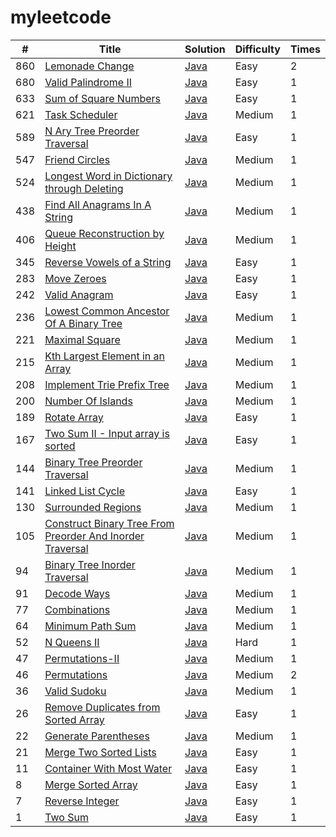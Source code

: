 # myleetcode

| #    | Title                                                        | Solution                                                     | Difficulty | Times |
| ---- | ------------------------------------------------------------ | ------------------------------------------------------------ | ---------- | ----- |
| 860  | [Lemonade Change](https://leetcode-cn.com/problems/lemonade-change/) | [Java](src/main/java/cn/rainshell/myleetcode/lemonadeChange/LemonadeChange.java) | Easy       | 2     |
| 680  | [Valid Palindrome II](https://leetcode.com/problems/valid-palindrome-ii/description/) | [Java](src/main/java/cn/rainshell/myleetcode/validPalindromeII/ValidPalindromeII.java) | Easy       | 1     |
| 633  | [Sum of Square Numbers](https://leetcode.com/problems/sum-of-square-numbers/description/) | [Java](src/main/java/cn/rainshell/myleetcode/sumOfSquareNumbers/SumOfSquareNumbers.java) | Easy       | 1     |
| 621  | [Task Scheduler](https://leetcode-cn.com/problems/task-scheduler/) | [Java](src/main/java/cn/rainshell/myleetcode/taskScheduler/TaskScheduler.java) | Medium       | 1     |
| 589  | [N Ary Tree Preorder Traversal](https://leetcode-cn.com/problems/n-ary-tree-preorder-traversal/) | [Java](src/main/java/cn/rainshell/myleetcode/nAryTreePreorderTraversal/NAryTreePreorderTraversal.java) | Easy       | 1     |
| 547  | [Friend Circles](https://leetcode-cn.com/problems/friend-circles/) | [Java](src/main/java/cn/rainshell/myleetcode/friendCircles/FriendCircles.java) | Medium       | 1     |
| 524  | [Longest Word in Dictionary through Deleting](https://leetcode.com/problems/longest-word-in-dictionary-through-deleting/) | [Java](src/main/java/cn/rainshell/myleetcode/longestWordInDictionaryThroughDeleting/LongestWordInDictionaryThroughDeleting.java) | Medium     | 1     |
| 438  | [Find All Anagrams In A String](https://leetcode-cn.com/problems/find-all-anagrams-in-a-string/) | [Java](src/main/java/cn/rainshell/myleetcode/findAllAnagramsInAString/FindAllAnagramsInAString.java) | Medium     | 1     |
| 406  | [Queue Reconstruction by Height](https://leetcode.com/problems/queue-reconstruction-by-height/) | [Java](src/main/java/cn/rainshell/myleetcode/queueReconstructionByHeight/QueueReconstructionByHeight.java) | Medium     | 1     |
| 345  | [Reverse Vowels of a String](https://leetcode.com/problems/reverse-vowels-of-a-string/description/) | [Java](src/main/java/cn/rainshell/myleetcode/reverseVowelsOfAString/ReverseVowelsOfAString.java) | Easy       | 1     |
| 283  | [Move Zeroes](https://leetcode-cn.com/problems/move-zeroes/submissions/) | [Java](src/main/java/cn/rainshell/myleetcode/moveZeroes/MoveZeroes.java) | Easy       | 1     |
| 242  | [Valid Anagram](https://leetcode-cn.com/problems/valid-anagram/submissions/) | [Java](src/main/java/cn/rainshell/myleetcode/validAnagram/ValidAnagram.java) | Easy       | 1     |
| 236  | [Lowest Common Ancestor Of A Binary Tree](https://leetcode-cn.com/problems/lowest-common-ancestor-of-a-binary-tree/) | [Java](src/main/java/cn/rainshell/myleetcode/lowestCommonAncestorOfABinaryTree/LowestCommonAncestorOfABinaryTree.java) | Medium       | 1     |
| 221  | [Maximal Square](https://leetcode-cn.com/problems/maximal-square/) | [Java](src/main/java/cn/rainshell/myleetcode/maximalSquare/MaximalSquare.java) | Medium       | 1     |
| 215  | [Kth Largest Element in an Array](https://leetcode.com/problems/kth-largest-element-in-an-array/) | [Java](src/main/java/cn/rainshell/myleetcode/kthLargestElementInAnArray/KthLargestElementInAnArray.java) | Medium       | 1     |
| 208  | [Implement Trie Prefix Tree](https://leetcode-cn.com/problems/implement-trie-prefix-tree/) | [Java](src/main/java/cn/rainshell/myleetcode/implementTriePrefixTree/ImplementTriePrefixTree.java) | Medium       | 1     |
| 200  | [Number Of Islands](https://leetcode-cn.com/problems/number-of-islands/) | [Java](src/main/java/cn/rainshell/myleetcode/numberOfIslands/NumberOfIslands.java) | Medium       | 1     |
| 189  | [Rotate Array](https://leetcode-cn.com/problems/rotate-array/) | [Java](src/main/java/cn/rainshell/myleetcode/rotateArray/RotateArray.java) | Easy       | 1     |
| 167  | [Two Sum II - Input array is sorted](https://leetcode.com/problems/two-sum-ii-input-array-is-sorted/description/) | [Java](src/main/java/cn/rainshell/myleetcode/twoSumIIInputArrayIsSorted/TwoSumIIInputArrayIsSorted.java) | Easy       | 1     |
| 144  | [Binary Tree Preorder Traversal](https://leetcode-cn.com/problems/binary-tree-preorder-traversal/) | [Java](src/main/java/cn/rainshell/myleetcode/binaryTreePreorderTraversal/BinaryTreePreorderTraversal.java) | Medium       | 1     |
| 141  | [Linked List Cycle](https://leetcode-cn.com/problems/linked-list-cycle/) | [Java](src/main/java/cn/rainshell/myleetcode/linkedListCycle/LinkedListCycle.java) | Easy       | 1     |
| 130  | [Surrounded Regions](https://leetcode-cn.com/problems/surrounded-regions/) | [Java](src/main/java/cn/rainshell/myleetcode/surroundedRegions/SurroundedRegions.java) | Medium       | 1     |
| 105  | [Construct Binary Tree From Preorder And Inorder Traversal](https://leetcode-cn.com/problems/construct-binary-tree-from-preorder-and-inorder-traversal/) | [Java](src/main/java/cn/rainshell/myleetcode/constructBinaryTreeFromPreorderAndInorderTraversal/ConstructBinaryTreeFromPreorderAndInorderTraversal.java) | Medium       | 1     |
| 94   | [Binary Tree Inorder Traversal](https://leetcode-cn.com/problems/binary-tree-inorder-traversal/) | [Java](src/main/java/cn/rainshell/myleetcode/binaryTreeInorderTraversal/BinaryTreeInorderTraversal.java) | Medium       | 1     |
| 91   | [Decode Ways](https://leetcode-cn.com/problems/decode-ways/) | [Java](src/main/java/cn/rainshell/myleetcode/decodeWays/DecodeWays.java) | Medium       | 1     |
| 77   | [Combinations](https://leetcode-cn.com/problems/combinations/) | [Java](src/main/java/cn/rainshell/myleetcode/combinations/Combinations.java) | Medium       | 1     |
| 64   | [Minimum Path Sum](https://leetcode-cn.com/problems/minimum-path-sum/) | [Java](src/main/java/cn/rainshell/myleetcode/minimumPathSum/MinimumPathSum.java) | Medium       | 1     |
| 52   | [N Queens II](https://leetcode-cn.com/problems/n-queens-ii/) | [Java](src/main/java/cn/rainshell/myleetcode/NQueensII/NQueensII.java) | Hard       | 1     |
| 47   | [Permutations-II](https://leetcode-cn.com/problems/permutations-ii/) | [Java](src/main/java/cn/rainshell/myleetcode/permutationsII/PermutationsII.java) | Medium       | 1     |
| 46   | [Permutations](https://leetcode-cn.com/problems/permutations/) | [Java](src/main/java/cn/rainshell/myleetcode/permutations/Permutations.java) | Medium       | 2     |
| 36   | [Valid Sudoku](https://leetcode-cn.com/problems/valid-sudoku/) | [Java](src/main/java/cn/rainshell/myleetcode/validSudoku/ValidSudoku.java) | Medium       | 1     |
| 26   | [Remove Duplicates from Sorted Array](https://leetcode-cn.com/problems/merge-two-sorted-lists/) | [Java](src/main/java/cn/rainshell/myleetcode/removeDuplicatesFromSortedArray/RemoveDuplicatesFromSortedArray.java) | Easy       | 1     |
| 22   | [Generate Parentheses](https://leetcode-cn.com/problems/generate-parentheses/) | [Java](src/main/java/cn/rainshell/myleetcode/generateParentheses/GenerateParentheses.java) | Medium       | 1     |
| 21   | [Merge Two Sorted Lists](https://leetcode.com/problems/container-with-most-water/) | [Java](src/main/java/cn/rainshell/myleetcode/mergeTwoSortedLists/MergeTwoSortedLists.java) | Easy       | 1     |
| 11   | [Container With Most Water](https://leetcode.com/problems/container-with-most-water/) | [Java](src/main/java/cn/rainshell/myleetcode/containerWithMostWater/ContainerWithMostWater.java) | Easy       | 1     |
| 8    | [Merge Sorted Array](https://leetcode.com/problems/merge-sorted-array/description/) | [Java](src/main/java/cn/rainshell/myleetcode/mergeSortedArray/MergeSortedArray.java) | Easy       | 1     |
| 7    | [Reverse Integer](https://leetcode-cn.com/problems/reverse-integer/) | [Java](src/main/java/cn/rainshell/myleetcode/reverseInteger/ReverseInteger.java) | Easy       | 1     |
| 1    | [Two Sum](https://leetcode-cn.com/problems/two-sum/) | [Java](src/main/java/cn/rainshell/myleetcode/twoSum/TwoSum.java) | Easy       | 1     |


